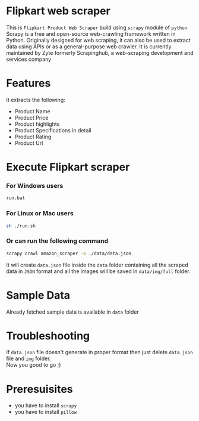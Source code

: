 # Flipkart web scraper

This is `Flipkart Product Web Scraper` build using `scrapy` module of `python`
Scrapy is a free and open-source web-crawling framework written in Python. Originally designed for web scraping, it can also be used to extract data using APIs or as a general-purpose web crawler. It is currently maintained by Zyte formerly Scrapinghub, a web-scraping development and services company

# Features
It extracts the following:

  * Product Name
  * Product Price
  * Product highlights
  * Product Specifications in detail
  * Product Rating
  * Product Url

# Execute Flipkart scraper
### For Windows users
```sh
run.bat
```

### For Linux or Mac users
```sh
sh ./run.sh
```

### Or can run the following command
```bash
scrapy crawl amazon_scraper -o ./data/data.json
```

It will create `data.json` file inside the `data` folder containing all the scraped data in `JSON` format and all the images will be saved in `data/img/full` folder.

# Sample Data
Already fetched sample data is available in `data` folder

# Troubleshooting
If `data.json` file doesn't generate in proper format then just delete `data.json` file and `img` folder.  
Now you good to go ;)

# Preresuisites
- you have to install `scrapy`
- you have to install `pillow`

